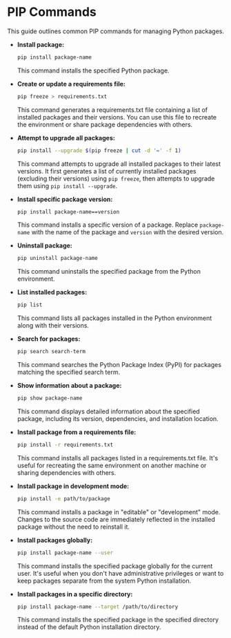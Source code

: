 # **PIP Commands**

This guide outlines common PIP commands for managing Python packages.

- **Install package:**

  ```bash
  pip install package-name
  ```

  This command installs the specified Python package.

- **Create or update a requirements file:**

  ```bash
  pip freeze > requirements.txt
  ```

  This command generates a requirements.txt file containing a list of installed packages and their versions. You can use this file to recreate the environment or share package dependencies with others.

- **Attempt to upgrade all packages:**

  ```bash
  pip install --upgrade $(pip freeze | cut -d '=' -f 1)
  ```

  This command attempts to upgrade all installed packages to their latest versions. It first generates a list of currently installed packages (excluding their versions) using `pip freeze`, then attempts to upgrade them using `pip install --upgrade`.

- **Install specific package version:**

  ```bash
  pip install package-name==version
  ```

  This command installs a specific version of a package. Replace `package-name` with the name of the package and `version` with the desired version.

- **Uninstall package:**

  ```bash
  pip uninstall package-name
  ```

  This command uninstalls the specified package from the Python environment.

- **List installed packages:**

  ```bash
  pip list
  ```

  This command lists all packages installed in the Python environment along with their versions.

- **Search for packages:**

  ```bash
  pip search search-term
  ```

  This command searches the Python Package Index (PyPI) for packages matching the specified search term.

- **Show information about a package:**

  ```bash
  pip show package-name
  ```

  This command displays detailed information about the specified package, including its version, dependencies, and installation location.

- **Install package from a requirements file:**

  ```bash
  pip install -r requirements.txt
  ```

  This command installs all packages listed in a requirements.txt file. It's useful for recreating the same environment on another machine or sharing dependencies with others.

- **Install package in development mode:**

  ```bash
  pip install -e path/to/package
  ```

  This command installs a package in "editable" or "development" mode. Changes to the source code are immediately reflected in the installed package without the need to reinstall it.

- **Install packages globally:**

  ```bash
  pip install package-name --user
  ```

  This command installs the specified package globally for the current user. It's useful when you don't have administrative privileges or want to keep packages separate from the system Python installation.

- **Install packages in a specific directory:**

  ```bash
  pip install package-name --target /path/to/directory
  ```

  This command installs the specified package in the specified directory instead of the default Python installation directory.
